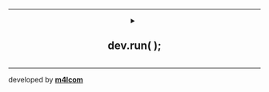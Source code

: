 <!--```java
import SoftwareDeveloper;

// Class that represents a developer.
public class Developer extends SoftwareDeveloper {

    // Attributes
    private String name = "malcom foca";
    private Date born = 12/18/89;
    private String nationality = "argentina";		
    private String high school = "national technological university";
    private String bio = "Developer passionate about technology and innovation.
                          Interested in open source projects and always learning something new.";

    // Metods
    public void develop(String lang) {
        System.out.println("developing in " + lang);
    }

    public void solveProblems() {
        System.out.println("solving problems efficiently.");
    }

    public void collaborate() {
        System.out.println("collaborating effectively in development teams.");
    }

    public void learn() {
        System.out.println("learning new technologies and best practices.");
    }

    public void languages() {
        System.out.println("languages spoken:");
        System.out.println("spanish");
        System.out.println("english");
    }

    // Main
    public static void main(String[] args) {
        Developer dev = new Developer();
        dev.develop("Java");
        dev.solveProblems();
        dev.collaborate();
        dev.learn();
        dev.languages();
    }
}
```-->
<hr>

<details align="middle">    
<summary>
    <h2>dev.run( );</h2>
</summary>
<hr>
<br>

[![Typing SVG](https://readme-typing-svg.demolab.com?font=Fira+Code&size=30&pause=1000&color=AA47F7&center=true&random=false&width=578&lines=software+developer+student;web+developer;allways+learning+new+things)](https://git.io/typing-svg)
<hr>

### Programming Languages

[![My Skills](https://skillicons.dev/icons?i=java&theme=light)](https://www.java.com/en/)
[![My Skills](https://skillicons.dev/icons?i=c)](https://www.w3schools.com/c/index.php)
[![My Skills](https://skillicons.dev/icons?i=python&theme=light)](https://www.python.org/)
[![My Skills](https://skillicons.dev/icons?i=js)](https://developer.mozilla.org/es/docs/Web/JavaScript)
<hr>

### Skills

[![My Skills](https://skillicons.dev/icons?i=html)](https://www.w3schools.com/c/index.php)
[![My Skills](https://skillicons.dev/icons?i=css)](https://www.w3schools.com/c/index.php)
[![My Skills](https://skillicons.dev/icons?i=markdown)](https://www.w3schools.com/c/index.php)
[![My Skills](https://skillicons.dev/icons?i=docker)](https://www.w3schools.com/c/index.php)
[![My Skills](https://skillicons.dev/icons?i=bootstrap)](https://www.w3schools.com/c/index.php)
[![My Skills](https://skillicons.dev/icons?i=spring)](https://www.w3schools.com/c/index.php)
[![My Skills](https://skillicons.dev/icons?i=azure)](https://www.w3schools.com/c/index.php)
[![My Skills](https://skillicons.dev/icons?i=git)](https://www.w3schools.com/c/index.php)
[![My Skills](https://skillicons.dev/icons?i=github)](https://www.w3schools.com/c/index.php)
[![My Skills](https://skillicons.dev/icons?i=bash)](https://www.w3schools.com/c/index.php)
[![My Skills](https://skillicons.dev/icons?i=figma)](https://www.w3schools.com/c/index.php)
[![My Skills](https://skillicons.dev/icons?i=npm)](https://www.w3schools.com/c/index.php)
[![My Skills](https://skillicons.dev/icons?i=powershell)](https://www.w3schools.com/c/index.php)
[![My Skills](https://skillicons.dev/icons?i=stackoverflow)](https://www.w3schools.com/c/index.php)
[![My Skills](https://skillicons.dev/icons?i=ai)](https://www.w3schools.com/c/index.php)
[![My Skills](https://skillicons.dev/icons?i=kubernetes)](https://www.w3schools.com/c/index.php)

<hr>

### Databases

[![My Skills](https://skillicons.dev/icons?i=mysql&theme=light)](https://www.mysql.com/)
[![My Skills](https://skillicons.dev/icons?i=postman)](https://www.postman.com/)
[![My Skills](https://skillicons.dev/icons?i=postgres&theme=light)](https://www.postgresql.org/)
<hr>

### Operating Systems

[![My Skills](https://skillicons.dev/icons?i=kali)](https://www.postgresql.org/)
[![My Skills](https://skillicons.dev/icons?i=linux)](https://www.postgresql.org/)
[![My Skills](https://skillicons.dev/icons?i=ubuntu)](https://www.postgresql.org/)
[![My Skills](https://skillicons.dev/icons?i=windows)](https://www.postgresql.org/)
  
<hr>

### Ide

[![My Skills](https://skillicons.dev/icons?i=eclipse)](https://www.mysql.com/)
[![My Skills](https://skillicons.dev/icons?i=sublime)](https://www.mysql.com/)
[![My Skills](https://skillicons.dev/icons?i=visualestudio)](https://www.mysql.com/)
[![My Skills](https://skillicons.dev/icons?i=vscode)](https://www.mysql.com/)
<hr>




<hr>

### Projects
  <a href="https://github.com/m4lcom/agenda-python">
    <img align="center" src="https://github-readme-stats.vercel.app/api/pin/?username=m4lcom&repo=agenda-python&theme=tokyonight" />
  </a>

<hr>

### Stats
  
<img src="https://github-readme-stats.vercel.app/api/top-langs/?username=m4lcom&theme=tokyonight"/>

<img src="https://github-readme-stats.vercel.app/api/top-langs/?username=m4lcom&theme=github_dark"/>

<img src="https://github-readme-stats.vercel.app/api/top-langs/?username=m4lcom&layout=compact&theme=github_dark"/>


|                                                                     Vishal's Stats                                                                     |
|:------------------------------------------------------------------------------------------------------------------------------------------------------:|
| ![Vishal's 𝚐𝚒𝚝𝚑𝚞𝚋 𝚐𝚛𝚊𝚙𝚑](https://activity-graph.herokuapp.com/graph?username=m4lcom&theme=react-dark&hide_border=true&area=true) |
| ![Vishal's github stats](https://github-readme-stats.vercel.app/api?username=m4lcom&show_icons=true&theme=github_dark)              | 
| ![Vishal's GitHub Streak](https://github-readme-streak-stats.herokuapp.com/?user=m4lcom&theme=algolia)                    | 
    

|                                                                                                      Vishal's Stars                                                                                                       |                                                           Top Languages                                                           |      
|:-------------------------------------------------------------------------------------------------------------------------------------------------------------------------------------------------------------------------:|:---------------------------------------------------------------------------------------------------------------------------------:|
| ![Github Stars](https://github-readme-stats.vercel.app/api?username=I-am-vishalmaurya&show_icons=true&locale=en&count_private=true&hide_rank=true&custom_title=My%20GitHub%20Stats&disable_animations=true&theme=algolia) | ![Top Langs](https://github-readme-stats.vercel.app/api/top-langs/?username=Aditya664&langs_count=8&theme=algolia&layout=compact) |


### Certifications
<hr>

### Connect with Me

<hr>
<hr>
<hr>
<hr>
<hr>









https://img.shields.io/badge/Gmail-D14836?style=for-the-badge&logo=gmail&logoColor=white

 <a href="#"><img alt="C" src="https://img.shields.io/badge/C%20-%232370ED.svg?logo=c&logoColor=white"></a>

</details>

<hr>

developed by **[m4lcom](https://github.com/m4lcom)**

  

<!--
**m4lcom/m4lcom** is a ✨ _special_ ✨ repository because its `README.md` (this file) appears on your GitHub profile.

Here are some ideas to get you started:

- 🔭 I’m currently working on ...
- 🌱 I’m currently learning ...
- 👯 I’m looking to collaborate on ...
- 🤔 I’m looking for help with ...
- 💬 Ask me about ...
- 📫 How to reach me: ...
- 😄 Pronouns: ...
- ⚡ Fun fact: ...
-->
